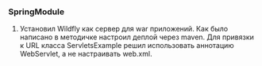 ### SpringModule
1. Установил Wildfly как сервер для war приложений. Как было написано в методичке настроил деплой через maven.
Для привязки к URL класса ServletsExample решил использовать аннотацию WebServlet, а не настраивать web.xml.